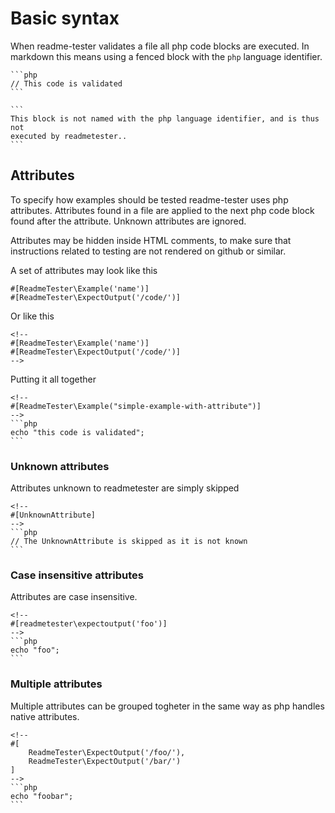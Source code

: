 # Basic syntax

When readme-tester validates a file all php code blocks are executed. In
markdown this means using a fenced block with the `php` language
identifier.

    ```php
    // This code is validated
    ```

    ```
    This block is not named with the php language identifier, and is thus not
    executed by readmetester..
    ```

## Attributes

To specify how examples should be tested readme-tester uses php attributes.
Attributes found in a file are applied to the next php code block found after
the attribute. Unknown attributes are ignored.

Attributes may be hidden inside HTML comments, to make sure that instructions
related to testing are not rendered on github or similar.

A set of attributes may look like this

```
#[ReadmeTester\Example('name')]
#[ReadmeTester\ExpectOutput('/code/')]
```

Or like this

```
<!--
#[ReadmeTester\Example('name')]
#[ReadmeTester\ExpectOutput('/code/')]
-->
```

Putting it all together


    <!--
    #[ReadmeTester\Example("simple-example-with-attribute")]
    -->
    ```php
    echo "this code is validated";
    ```

### Unknown attributes

Attributes unknown to readmetester are simply skipped

    <!--
    #[UnknownAttribute]
    -->
    ```php
    // The UnknownAttribute is skipped as it is not known
    ```

### Case insensitive attributes

Attributes are case insensitive.

    <!--
    #[readmetester\expectoutput('foo')]
    -->
    ```php
    echo "foo";
    ```

### Multiple attributes

Multiple attributes can be grouped togheter in the same way as php handles
native attributes.

    <!--
    #[
        ReadmeTester\ExpectOutput('/foo/'),
        ReadmeTester\ExpectOutput('/bar/')
    ]
    -->
    ```php
    echo "foobar";
    ```
